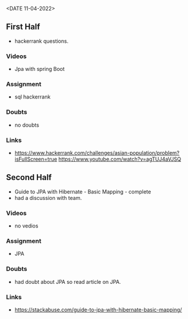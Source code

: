 <DATE 11-04-2022>

## First Half
- hackerrank questions.

### Videos
- Jpa with spring Boot

### Assignment 
- sql hackerrank

### Doubts
- no doubts
	
### Links
- https://www.hackerrank.com/challenges/asian-population/problem?isFullScreen=true
https://www.youtube.com/watch?v=agTUJ4aVJSQ

## Second Half
- Guide to JPA with Hibernate - Basic Mapping - complete
- had a discussion with team.
### Videos
- no vedios

### Assignment 
- JPA

### Doubts
- had doubt about JPA so read article on JPA.

### Links
- https://stackabuse.com/guide-to-jpa-with-hibernate-basic-mapping/
